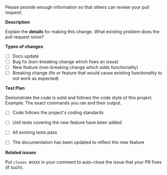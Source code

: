 Please provide enough information so that others can review your pull request:

**Description**

Explain the **details** for making this change. What existing problem does the pull request solve?

<!-- Example: When "Adding a function to do X", explain why it is necessary to have a way to do X. -->

**Types of changes**
<!--- What types of changes does your code introduce? Put an `x` in all the boxes that apply: -->
- [ ] Docs update
- [ ] Bug fix (non-breaking change which fixes an issue)
- [ ] New feature (non-breaking change which adds functionality)
- [ ] Breaking change (fix or feature that would cause existing functionality to not work as expected)

**Test Plan**

Demonstrate the code is solid and follows the code style of this project. 
Example: The exact commands you ran and their output.

<!-- Make sure tests pass -->
- [ ] Code follows the project's coding standards

- [ ] Unit tests covering the new feature have been added

- [ ] All existing tests pass

- [ ] The documentation has been updated to reflect the new feature

**Related issues**

Put `closes #XXXX` in your comment to auto-close the issue that your PR fixes (if such).
